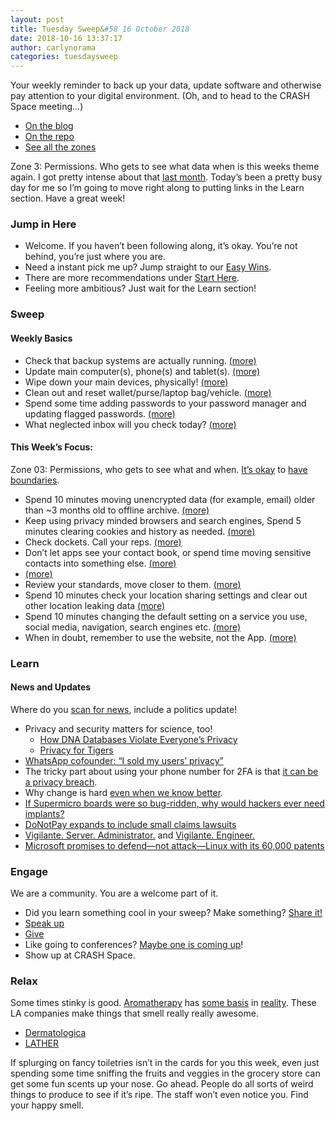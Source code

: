 ```yaml
---
layout: post
title: Tuesday Sweep&#58 16 October 2018
date: 2018-10-16 13:37:17
author: carlynorama
categories: tuesdaysweep
---
```


Your weekly reminder to back up your data, update software and otherwise pay attention to your digital environment. (Oh, and to head to the CRASH Space meeting…)

*   [On the blog](https://blog.crashspace.org/2018/08/tuesday-sweep-16-october-2018/)
*   [On the repo](https://crashspace.github.io/tuesday/tuesdaysweep/2018/10/16/tuesday-sweep.html)
*   [See all the zones](https://crashspace.github.io/tuesday/sweep/)

Zone 3: Permissions. Who gets to see what data when is this weeks theme again. I got pretty intense about that [last month](https://blog.crashspace.org/2018/09/tuesday-sweep-18-september-2018/). Today’s been a pretty busy day for me so I’m going to move right along to putting links in the Learn section. Have a great week!

### Jump in Here

*   Welcome. If you haven’t been following along, it’s okay. You’re not behind, you’re just where you are.
*   Need a instant pick me up? Jump straight to our [Easy Wins](https://crashspace.github.io/tuesday/start/04-pick-an-easy-win.html).
*   There are more recommendations under [Start Here](https://crashspace.github.io/tuesday/start/).
*   Feeling more ambitious? Just wait for the Learn section!

### Sweep

#### Weekly Basics

*   Check that backup systems are actually running. [(more)](https://crashspace.github.io/tuesday/sweep/zone00/backup.html)
*   Update main computer(s), phone(s) and tablet(s). [(more)](https://crashspace.github.io/tuesday/sweep/zone00/update.html)
*   Wipe down your main devices, physically! [(more)](https://crashspace.github.io/tuesday/sweep/zone00/wipe_down.html)
*   Clean out and reset wallet/purse/laptop bag/vehicle. [(more)](https://crashspace.github.io/tuesday/sweep/zone00/everyday_carry.html)
*   Spend some time adding passwords to your password manager and updating flagged passwords. [(more)](https://crashspace.github.io/tuesday/sweep/zone00/password_manager.html)
*   What neglected inbox will you check today? [(more)](https://crashspace.github.io/tuesday/sweep/zone00/neglected_inboxes.html)

#### This Week’s Focus:

Zone 03: Permissions, who gets to see what and when. [It’s okay](https://blog.crashspace.org/2016/12/one-thing-to-do-today-institute-beyonce-rules-for-vetting-apps/) to [have boundaries](https://blog.crashspace.org/2018/09/tuesday-sweep-18-september-2018/).

*   Spend 10 minutes moving unencrypted data (for example, email) older than ~3 months old to offline archive. [(more)](https://crashspace.github.io/tuesday/sweep/zone03/archive_data.html)
*   Keep using privacy minded browsers and search engines, Spend 5 minutes clearing cookies and history as needed. [(more)](https://crashspace.github.io/tuesday/sweep/zone03/browser.html)
*   Check dockets. Call your reps. [(more)](https://crashspace.github.io/tuesday/sweep/zone03/call_your_reps.html)
*   Don’t let apps see your contact book, or spend time moving sensitive contacts into something else. [(more)](https://crashspace.github.io/tuesday/sweep/zone03/contacts.html)
*   [(more)](https://crashspace.github.io/tuesday/sweep/zone03/email.html)
*   Review your standards, move closer to them. [(more)](https://crashspace.github.io/tuesday/sweep/zone03/review_standards.html)
*   Spend 10 minutes check your location sharing settings and clear out other location leaking data [(more)](https://crashspace.github.io/tuesday/sweep/zone03/location.html)
*   Spend 10 minutes changing the default setting on a service you use, social media, navigation, search engines etc. [(more)](https://crashspace.github.io/tuesday/sweep/zone03/update_defaults.html)
*   When in doubt, remember to use the website, not the App. [(more)](https://crashspace.github.io/tuesday/sweep/zone03/apps_are_leaky.html)

### Learn

#### News and Updates

Where do you [scan for news](https://crashspace.github.io/tuesday/), include a politics update!

*   Privacy and security matters for science, too!
    *   [How DNA Databases Violate Everyone’s Privacy](https://www.schneier.com/blog/archives/2018/10/how_dna_databas.html)
    *   [Privacy for Tigers](https://www.schneier.com/blog/archives/2018/10/privacy_for_tig.html)
*   [WhatsApp cofounder: “I sold my users’ privacy”](https://nakedsecurity.sophos.com/2018/09/28/whatsapp-cofounder-i-sold-my-users-privacy/)
*   The tricky part about using your phone number for 2FA is that [it can be a privacy breach](https://nakedsecurity.sophos.com/2018/10/01/facebook-turn-off-sms-2fa-if-you-dont-want-your-number-used-for-ads/).
*   Why change is hard [even when we know better](https://arstechnica.com/science/2018/10/fixed-mindsets-might-be-why-we-dont-understand-statistics/).
*   [If Supermicro boards were so bug-ridden, why would hackers ever need implants?](https://arstechnica.com/information-technology/2018/10/supermicro-boards-were-so-bug-ridden-why-would-hackers-ever-need-implants/)
*   [DoNotPay expands to include small claims lawsuits](https://boingboing.net/2018/10/11/equal-justice.html)
*   [Vigilante. Server. Administrator.](https://boingboing.net/2018/10/12/vigilante-server-administrator.html) and [Vigilante. Engineer.](https://arstechnica.com/cars/2018/10/lone-engineer-spanks-waymo-in-lidar-patent-battle/)
*   [Microsoft promises to defend—not attack—Linux with its 60,000 patents](https://arstechnica.com/gadgets/2018/10/microsoft-promises-to-defend-not-attack-linux-with-its-60000-patents/)

### Engage

We are a community. You are a welcome part of it.

*   Did you learn something cool in your sweep? Make something? [Share it!](https://blog.crashspace.org/2017/05/tuesday-sweep-9-may-2017/)
*   [Speak up](https://blog.crashspace.org/2016/12/one-thing-to-do-today-collect-phone-numbers-for-future-tuesday-sweeps/)
*   [Give](https://blog.crashspace.org/2016/11/one-thing-to-do-today-plan-a-way-to-give-to-the-cause-regularly/)
*   Like going to conferences? [Maybe one is coming up](https://infocon.org/cons/)!
*   Show up at CRASH Space.

### Relax

Some times stinky is good. [Aromatherapy](https://www.webmd.com/balance/stress-management/aromatherapy-overview#1) has [some basis](https://blog.noisli.com/how-the-scent-of-herbs-can-improve-your-productivity/) in [reality](https://nccih.nih.gov/health/aromatherapy). These LA companies make things that smell really really awesome.

*   [Dermatologica](https://www.dermalogica.com/our-story/our-story,default,pg.html)
*   [LATHER](https://www.lather.com)

If splurging on fancy toiletries isn’t in the cards for you this week, even just spending some time sniffing the fruits and veggies in the grocery store can get some fun scents up your nose. Go ahead. People do all sorts of weird things to produce to see if it’s ripe. The staff won’t even notice you. Find your happy smell.

